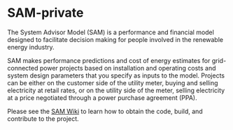 # SAM-private

The System Advisor Model (SAM) is a performance and financial model designed to facilitate decision making for people involved in the renewable energy industry.

SAM makes performance predictions and cost of energy estimates for grid-connected power projects based on installation and operating costs and system design parameters that you specify as inputs to the model. Projects can be either on the customer side of the utility meter, buying and selling electricity at retail rates, or on the utility side of the meter, selling electricity at a price negotiated through a power purchase agreement (PPA).

Please see the [SAM Wiki](https://github.com/NREL/SAM-private/wiki/) to learn how to obtain the code, build, and contribute to the project.
